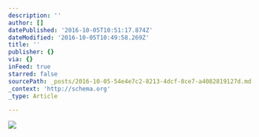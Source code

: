```yaml
---
description: ''
author: []
datePublished: '2016-10-05T10:51:17.874Z'
dateModified: '2016-10-05T10:49:58.269Z'
title: ''
publisher: {}
via: {}
inFeed: true
starred: false
sourcePath: _posts/2016-10-05-54e4e7c2-8213-4dcf-8ce7-a4082819127d.md
_context: 'http://schema.org'
_type: Article

---
```

![](https://the-grid-user-content.s3-us-west-2.amazonaws.com/62cb8a9d-b6a2-4127-948c-183333996cac.png)